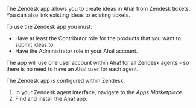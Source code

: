 The Zendesk app allows you to create ideas in Aha! from Zendesk tickets. You can also link existing ideas to existing tickets.

To use the Zendesk app you must:

* Have at least the Contributor role for the products that you want to submit ideas to.
* Have the Administrator role in your Aha! account.

The app will use one user account within Aha! for all Zendesk agents - so there is no need to have an Aha! user for each agent.

The Zendesk app is configured within Zendesk:

1. In your Zendesk agent interface, navigate to the _Apps Marketplace_.
2. Find and install the Aha! app.